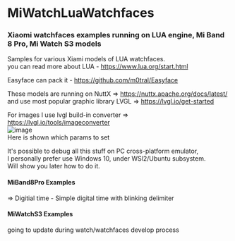# MiWatchLuaWatchfaces
  
### Xiaomi watchfaces examples running on LUA engine, Mi Band 8 Pro, Mi Watch S3 models  

Samples for various Xiami models of LUA watchfaces.  
you can read more about LUA - https://www.lua.org/start.html  

Easyface can pack it - https://github.com/m0tral/Easyface  

These models are running on NuttX => https://nuttx.apache.org/docs/latest/
and use most popular graphic library LVGL => https://lvgl.io/get-started

For images I use lvgl build-in converter => https://lvgl.io/tools/imageconverter  
![image](https://github.com/m0tral/MiWatchLuaWatchfaces/img/lvgl_conv_settings.png)  
Here is shown which params to set

It's possible to debug all this stuff on PC cross-platform emulator,  
I personally prefer use Windows 10, under WSl2/Ubuntu subsystem.  
Will show you later how to do it.  

#### MiBand8Pro Examples
=> Digitial time - Simple digital time with blinking delimiter

#### MiWatchS3 Examples

going to update during watch/watchfaces develop process  

